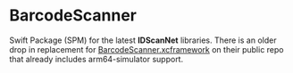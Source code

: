 # BarcodeScanner

Swift Package (SPM) for the latest **IDScanNet** libraries. There is an older drop in replacement for [BarcodeScanner.xcframework](https://github.com/IDScanNet/cordova-plugin-idscan/tree/master/src/ios/sdk) on their public repo that already includes arm64-simulator support. 
